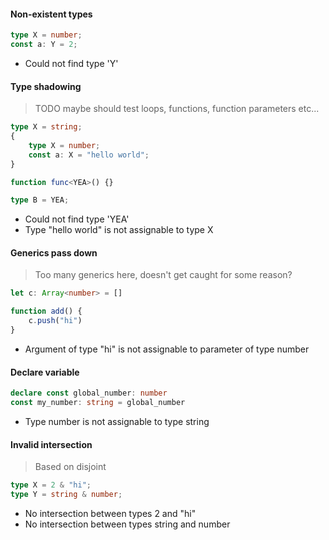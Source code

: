 #### Non-existent types

```ts
type X = number;
const a: Y = 2;
```

- Could not find type 'Y'

#### Type shadowing

> TODO maybe should test loops, functions, function parameters etc...

```ts
type X = string;
{
	type X = number;
	const a: X = "hello world";
}

function func<YEA>() {}

type B = YEA;
```

- Could not find type 'YEA'
- Type "hello world" is not assignable to type X

#### Generics pass down

> Too many generics here, doesn't get caught for some reason?

```ts
let c: Array<number> = []

function add() {
	c.push("hi")
}
```

- Argument of type "hi" is not assignable to parameter of type number

#### Declare variable

```ts
declare const global_number: number
const my_number: string = global_number
```

- Type number is not assignable to type string

#### Invalid intersection

> Based on disjoint

```ts
type X = 2 & "hi";
type Y = string & number;
```

- No intersection between types 2 and "hi"
- No intersection between types string and number